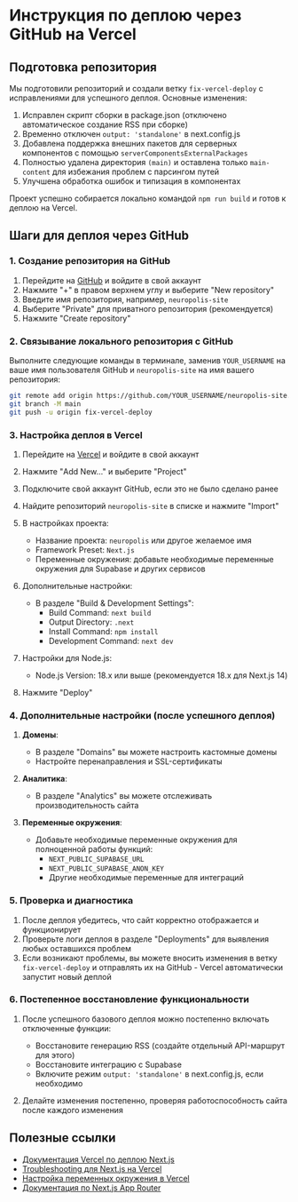 # Инструкция по деплою через GitHub на Vercel

## Подготовка репозитория

Мы подготовили репозиторий и создали ветку `fix-vercel-deploy` с исправлениями для успешного деплоя. Основные изменения:

1. Исправлен скрипт сборки в package.json (отключено автоматическое создание RSS при сборке)
2. Временно отключен `output: 'standalone'` в next.config.js
3. Добавлена поддержка внешних пакетов для серверных компонентов с помощью `serverComponentsExternalPackages`
4. Полностью удалена директория `(main)` и оставлена только `main-content` для избежания проблем с парсингом путей
5. Улучшена обработка ошибок и типизация в компонентах

Проект успешно собирается локально командой `npm run build` и готов к деплою на Vercel.

## Шаги для деплоя через GitHub

### 1. Создание репозитория на GitHub

1. Перейдите на [GitHub](https://github.com/) и войдите в свой аккаунт
2. Нажмите "+" в правом верхнем углу и выберите "New repository"
3. Введите имя репозитория, например, `neuropolis-site`
4. Выберите "Private" для приватного репозитория (рекомендуется)
5. Нажмите "Create repository"

### 2. Связывание локального репозитория с GitHub

Выполните следующие команды в терминале, заменив `YOUR_USERNAME` на ваше имя пользователя GitHub и `neuropolis-site` на имя вашего репозитория:

```bash
git remote add origin https://github.com/YOUR_USERNAME/neuropolis-site.git
git branch -M main
git push -u origin fix-vercel-deploy
```

### 3. Настройка деплоя в Vercel

1. Перейдите на [Vercel](https://vercel.com/) и войдите в свой аккаунт
2. Нажмите "Add New..." и выберите "Project"
3. Подключите свой аккаунт GitHub, если это не было сделано ранее
4. Найдите репозиторий `neuropolis-site` в списке и нажмите "Import"
5. В настройках проекта:
   - Название проекта: `neuropolis` или другое желаемое имя
   - Framework Preset: `Next.js`
   - Переменные окружения: добавьте необходимые переменные окружения для Supabase и других сервисов

6. Дополнительные настройки:
   - В разделе "Build & Development Settings":
     - Build Command: `next build`
     - Output Directory: `.next`
     - Install Command: `npm install`
     - Development Command: `next dev`

7. Настройки для Node.js:
   - Node.js Version: 18.x или выше (рекомендуется 18.x для Next.js 14)

8. Нажмите "Deploy"

### 4. Дополнительные настройки (после успешного деплоя)

1. **Домены**: 
   - В разделе "Domains" вы можете настроить кастомные домены
   - Настройте перенаправления и SSL-сертификаты

2. **Аналитика**:
   - В разделе "Analytics" вы можете отслеживать производительность сайта

3. **Переменные окружения**:
   - Добавьте необходимые переменные окружения для полноценной работы функций:
     - `NEXT_PUBLIC_SUPABASE_URL`
     - `NEXT_PUBLIC_SUPABASE_ANON_KEY`
     - Другие необходимые переменные для интеграций

### 5. Проверка и диагностика

1. После деплоя убедитесь, что сайт корректно отображается и функционирует
2. Проверьте логи деплоя в разделе "Deployments" для выявления любых оставшихся проблем
3. Если возникают проблемы, вы можете вносить изменения в ветку `fix-vercel-deploy` и отправлять их на GitHub - Vercel автоматически запустит новый деплой

### 6. Постепенное восстановление функциональности

1. После успешного базового деплоя можно постепенно включать отключенные функции:
   - Восстановите генерацию RSS (создайте отдельный API-маршрут для этого)
   - Восстановите интеграцию с Supabase
   - Включите режим `output: 'standalone'` в next.config.js, если необходимо

2. Делайте изменения постепенно, проверяя работоспособность сайта после каждого изменения

## Полезные ссылки

- [Документация Vercel по деплою Next.js](https://vercel.com/docs/frameworks/nextjs)
- [Troubleshooting для Next.js на Vercel](https://vercel.com/guides/troubleshooting-nextjs)
- [Настройка переменных окружения в Vercel](https://vercel.com/docs/projects/environment-variables)
- [Документация по Next.js App Router](https://nextjs.org/docs/app) 